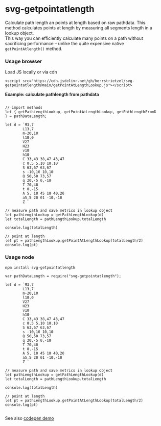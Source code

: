 # svg-getpointatlength
Calculate path length an points at length based on raw pathdata. This method calculates points at length by measuring all segments length in a lookup object.  
This way you can efficiently calculate many points on a path without sacrificing performance – unlike the quite expensive native `getPointAtlength()` method.


### Usage browser

Load JS locally or via cdn
```
<script src="https://cdn.jsdelivr.net/gh/herrstrietzel/svg-getpointatlength@main/getPointAtLengthLookup.js"></script>

```

**Example: calculate pathlength from pathdata**  

```

// import methods
let { getPathLengthLookup, getPointAtLengthLookup, getPathLengthFromD } = pathDataLength;

let d = `M3,7 
        L13,7 
        m-20,10 
        l10,0 
        V27 
        H23 
        v10 
        h10
        C 33,43 38,47 43,47 
        c 0,5 5,10 10,10
        S 63,67 63,67       
        s -10,10 10,10
        Q 50,50 73,57
        q 20,-5 0,-10
        T 70,40
        t 0,-15
        A 5, 10 45 10 40,20  
        a5,5 20 01 -10,-10
        Z `

// measure path and save metrics in lookup object
let pathLengthLookup = getPathLengthLookup(d)
let totalLength = pathLengthLookup.totalLength

console.log(totalLength)

// point at length
let pt = pathLengthLookup.getPointAtLengthLookup(totalLength/2)
console.log(pt)
```


### Usage node  

```
npm install svg-getpointatlength
```

```
var pathDataLength = require("svg-getpointatlength");

let d = `M3,7 
        L13,7 
        m-20,10 
        l10,0 
        V27 
        H23 
        v10 
        h10
        C 33,43 38,47 43,47 
        c 0,5 5,10 10,10
        S 63,67 63,67       
        s -10,10 10,10
        Q 50,50 73,57
        q 20,-5 0,-10
        T 70,40
        t 0,-15
        A 5, 10 45 10 40,20  
        a5,5 20 01 -10,-10
        Z `

// measure path and save metrics in lookup object
let pathLengthLookup = getPathLengthLookup(d)
let totalLength = pathLengthLookup.totalLength

console.log(totalLength)

// point at length
let pt = pathLengthLookup.getPointAtLengthLookup(totalLength/2)
console.log(pt)
 
```

See also <a href="https://codepen.io/herrstrietzel/pen/KKEzdPd">codepen demo</a>